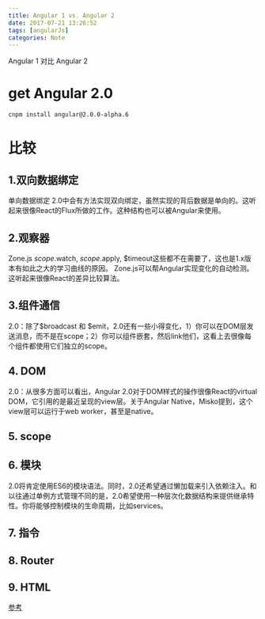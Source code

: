```yaml
---
title: Angular 1 vs. Angular 2 
date: 2017-07-21 13:26:52
tags: [angularJs]
categories: Note
---
```


Angular 1 对比 Angular 2 

<!--more-->

# get Angular 2.0
`cnpm install angular@2.0.0-alpha.6 `

# 比较
## 1.双向数据绑定
单向数据绑定
2.0中会有方法实现双向绑定，虽然实现的背后数据是单向的。这听起来很像React的Flux所做的工作。这种结构也可以被Angular来使用。
## 2.观察器
Zone.js
$scope.$watch, $scope.$apply, $timeout这些都不在需要了，这也是1.x版本有如此之大的学习曲线的原因。
Zone.js可以帮Angular实现变化的自动检测。这听起来很像React的差异比较算法。
## 3.组件通信
2.0：除了$broadcast 和 $emit，2.0还有一些小得变化，1）你可以在DOM层发送消息，而不是在scope；2）你可以组件嵌套，然后link他们，这看上去很像每个组件都使用它们独立的scope。
## 4. DOM
2.0：从很多方面可以看出，Angular 2.0对于DOM样式的操作很像React的virtual DOM，它引用的是最近呈现的view层。关于Angular Native，Misko提到，这个view层可以运行于web worker，甚至是native。
## 5. scope

## 6. 模块
2.0将肯定使用ES6的模块语法。同时，2.0还希望通过懒加载来引入依赖注入。和以往通过单例方式管理不同的是，2.0希望使用一种层次化数据结构来提供继承特性。你将能够控制模块的生命周期，比如services。
## 7. 指令
## 8. Router
## 9. HTML



[参考](http://www.html-js.com/article/AngularJS-mass-Angular-2-and-1x-comparison)